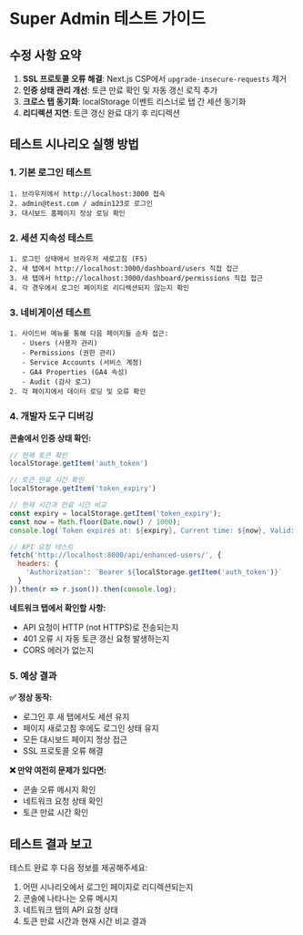 # Super Admin 테스트 가이드

## 수정 사항 요약
1. **SSL 프로토콜 오류 해결**: Next.js CSP에서 `upgrade-insecure-requests` 제거
2. **인증 상태 관리 개선**: 토큰 만료 확인 및 자동 갱신 로직 추가
3. **크로스 탭 동기화**: localStorage 이벤트 리스너로 탭 간 세션 동기화
4. **리디렉션 지연**: 토큰 갱신 완료 대기 후 리디렉션

## 테스트 시나리오 실행 방법

### 1. 기본 로그인 테스트
```
1. 브라우저에서 http://localhost:3000 접속
2. admin@test.com / admin123로 로그인
3. 대시보드 홈페이지 정상 로딩 확인
```

### 2. 세션 지속성 테스트
```
1. 로그인 상태에서 브라우저 새로고침 (F5)
2. 새 탭에서 http://localhost:3000/dashboard/users 직접 접근
3. 새 탭에서 http://localhost:3000/dashboard/permissions 직접 접근
4. 각 경우에서 로그인 페이지로 리디렉션되지 않는지 확인
```

### 3. 네비게이션 테스트
```
1. 사이드바 메뉴를 통해 다음 페이지들 순차 접근:
   - Users (사용자 관리)
   - Permissions (권한 관리) 
   - Service Accounts (서비스 계정)
   - GA4 Properties (GA4 속성)
   - Audit (감사 로그)
2. 각 페이지에서 데이터 로딩 및 오류 확인
```

### 4. 개발자 도구 디버깅

**콘솔에서 인증 상태 확인:**
```javascript
// 현재 토큰 확인
localStorage.getItem('auth_token')

// 토큰 만료 시간 확인  
localStorage.getItem('token_expiry')

// 현재 시간과 만료 시간 비교
const expiry = localStorage.getItem('token_expiry');
const now = Math.floor(Date.now() / 1000);
console.log(`Token expires at: ${expiry}, Current time: ${now}, Valid: ${now < expiry}`);

// API 요청 테스트
fetch('http://localhost:8000/api/enhanced-users/', {
  headers: {
    'Authorization': `Bearer ${localStorage.getItem('auth_token')}`
  }
}).then(r => r.json()).then(console.log);
```

**네트워크 탭에서 확인할 사항:**
- API 요청이 HTTP (not HTTPS)로 전송되는지
- 401 오류 시 자동 토큰 갱신 요청 발생하는지
- CORS 에러가 없는지

### 5. 예상 결과

**✅ 정상 동작:**
- 로그인 후 새 탭에서도 세션 유지
- 페이지 새로고침 후에도 로그인 상태 유지
- 모든 대시보드 페이지 정상 접근
- SSL 프로토콜 오류 해결

**❌ 만약 여전히 문제가 있다면:**
- 콘솔 오류 메시지 확인
- 네트워크 요청 상태 확인  
- 토큰 만료 시간 확인

## 테스트 결과 보고

테스트 완료 후 다음 정보를 제공해주세요:
1. 어떤 시나리오에서 로그인 페이지로 리디렉션되는지
2. 콘솔에 나타나는 오류 메시지
3. 네트워크 탭의 API 요청 상태
4. 토큰 만료 시간과 현재 시간 비교 결과